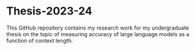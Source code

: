 # Thesis-2023-24

This GitHub repository contains my research work for my undergraduate thesis on the topic of measuring accuracy of large language models as a function of context length.
